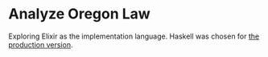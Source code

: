 # Analyze Oregon Law

Exploring Elixir as the implementation language. Haskell was chosen for [the production version](https://github.com/public-law/analyze-oregon-law-haskell).
